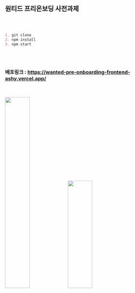 ## 원티드 프리온보딩 사전과제
<br>
<br>

```md
1. git clone
2. npm install
3. npm start
```

<br>
<br>

### 배포링크 : https://wanted-pre-onboarding-frontend-ashy.vercel.app/

<br>
<br>

<img src= "https://user-images.githubusercontent.com/108189281/231074381-ccb6fb9c-2bb6-4ee4-8d83-984f206dd538.gif" width="40%" height="40%">
<img src= "https://user-images.githubusercontent.com/108189281/231075537-a71be786-9879-4925-8f2f-22ffb2ee6e13.gif" width="40%" height="30%">
